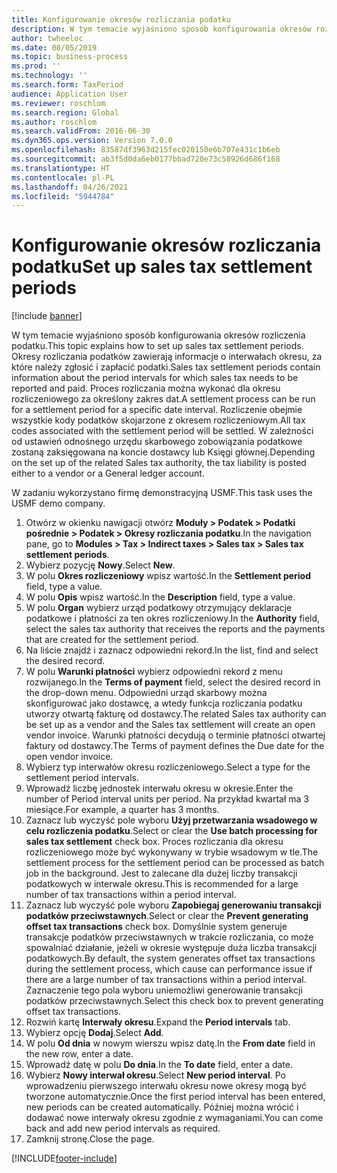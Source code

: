 ```yaml
---
title: Konfigurowanie okresów rozliczania podatku
description: W tym temacie wyjaśniono sposób konfigurowania okresów rozliczenia podatku w Dynamics 365 Finance.
author: twheeloc
ms.date: 08/05/2019
ms.topic: business-process
ms.prod: ''
ms.technology: ''
ms.search.form: TaxPeriod
audience: Application User
ms.reviewer: roschlom
ms.search.region: Global
ms.author: roschlom
ms.search.validFrom: 2016-06-30
ms.dyn365.ops.version: Version 7.0.0
ms.openlocfilehash: 83587df3963d215fec020150e6b707e431c1b6eb
ms.sourcegitcommit: ab3f5d0da6eb0177bbad720e73c58926d686f168
ms.translationtype: HT
ms.contentlocale: pl-PL
ms.lasthandoff: 04/26/2021
ms.locfileid: "5944784"
---
```

# <a name="set-up-sales-tax-settlement-periods"></a><span data-ttu-id="1596e-103">Konfigurowanie okresów rozliczania podatku</span><span class="sxs-lookup"><span data-stu-id="1596e-103">Set up sales tax settlement periods</span></span>

[!include [banner](../../includes/banner.md)]

<span data-ttu-id="1596e-104">W tym temacie wyjaśniono sposób konfigurowania okresów rozliczenia podatku.</span><span class="sxs-lookup"><span data-stu-id="1596e-104">This topic explains how to set up sales tax settlement periods.</span></span> <span data-ttu-id="1596e-105">Okresy rozliczania podatków zawierają informacje o interwałach okresu, za które należy zgłosić i zapłacić podatki.</span><span class="sxs-lookup"><span data-stu-id="1596e-105">Sales tax settlement periods contain information about the period intervals for which sales tax needs to be reported and paid.</span></span> <span data-ttu-id="1596e-106">Proces rozliczania można wykonać dla okresu rozliczeniowego za określony zakres dat.</span><span class="sxs-lookup"><span data-stu-id="1596e-106">A settlement process can be run for a settlement period for a specific date interval.</span></span> <span data-ttu-id="1596e-107">Rozliczenie obejmie wszystkie kody podatków skojarzone z okresem rozliczeniowym.</span><span class="sxs-lookup"><span data-stu-id="1596e-107">All tax codes associated with the settlement period will be settled.</span></span> <span data-ttu-id="1596e-108">W zależności od ustawień odnośnego urzędu skarbowego zobowiązania podatkowe zostaną zaksięgowana na koncie dostawcy lub Księgi głównej.</span><span class="sxs-lookup"><span data-stu-id="1596e-108">Depending on the set up of the related Sales tax authority, the tax liability is posted either to a vendor or a General ledger account.</span></span>

<span data-ttu-id="1596e-109">W zadaniu wykorzystano firmę demonstracyjną USMF.</span><span class="sxs-lookup"><span data-stu-id="1596e-109">This task uses the USMF demo company.</span></span>

1. <span data-ttu-id="1596e-110">Otwórz w okienku nawigacji otwórz **Moduły > Podatek > Podatki pośrednie > Podatek > Okresy rozliczania podatku**.</span><span class="sxs-lookup"><span data-stu-id="1596e-110">In the navigation pane, go to **Modules > Tax > Indirect taxes > Sales tax > Sales tax settlement periods**.</span></span>
2. <span data-ttu-id="1596e-111">Wybierz pozycję **Nowy**.</span><span class="sxs-lookup"><span data-stu-id="1596e-111">Select **New**.</span></span>
3. <span data-ttu-id="1596e-112">W polu **Okres rozliczeniowy** wpisz wartość.</span><span class="sxs-lookup"><span data-stu-id="1596e-112">In the **Settlement period** field, type a value.</span></span>
4. <span data-ttu-id="1596e-113">W polu **Opis** wpisz wartość.</span><span class="sxs-lookup"><span data-stu-id="1596e-113">In the **Description** field, type a value.</span></span>
5. <span data-ttu-id="1596e-114">W polu **Organ** wybierz urząd podatkowy otrzymujący deklaracje podatkowe i płatności za ten okres rozliczeniowy.</span><span class="sxs-lookup"><span data-stu-id="1596e-114">In the **Authority** field, select the sales tax authority that receives the reports and the payments that are created for the settlement period.</span></span>
6. <span data-ttu-id="1596e-115">Na liście znajdź i zaznacz odpowiedni rekord.</span><span class="sxs-lookup"><span data-stu-id="1596e-115">In the list, find and select the desired record.</span></span>
7. <span data-ttu-id="1596e-116">W polu **Warunki płatności** wybierz odpowiedni rekord z menu rozwijanego.</span><span class="sxs-lookup"><span data-stu-id="1596e-116">In the **Terms of payment** field, select the desired record in the drop-down menu.</span></span> <span data-ttu-id="1596e-117">Odpowiedni urząd skarbowy można skonfigurować jako dostawcę, a wtedy funkcja rozliczania podatku utworzy otwartą fakturę od dostawcy.</span><span class="sxs-lookup"><span data-stu-id="1596e-117">The related Sales tax authority can be set up as a vendor and the Sales tax settlement will create an open vendor invoice.</span></span> <span data-ttu-id="1596e-118">Warunki płatności decydują o terminie płatności otwartej faktury od dostawcy.</span><span class="sxs-lookup"><span data-stu-id="1596e-118">The Terms of payment defines the Due date for the open vendor invoice.</span></span>  
8. <span data-ttu-id="1596e-119">Wybierz typ interwałów okresu rozliczeniowego.</span><span class="sxs-lookup"><span data-stu-id="1596e-119">Select a type for the settlement period intervals.</span></span>
9. <span data-ttu-id="1596e-120">Wprowadź liczbę jednostek interwału okresu w okresie.</span><span class="sxs-lookup"><span data-stu-id="1596e-120">Enter the number of Period interval units per period.</span></span> <span data-ttu-id="1596e-121">Na przykład kwartał ma 3 miesiące.</span><span class="sxs-lookup"><span data-stu-id="1596e-121">For example, a quarter has 3 months.</span></span>
10. <span data-ttu-id="1596e-122">Zaznacz lub wyczyść pole wyboru **Użyj przetwarzania wsadowego w celu rozliczenia podatku**.</span><span class="sxs-lookup"><span data-stu-id="1596e-122">Select or clear the **Use batch processing for sales tax settlement** check box.</span></span> <span data-ttu-id="1596e-123">Proces rozliczania dla okresu rozliczeniowego może być wykonywany w trybie wsadowym w tle.</span><span class="sxs-lookup"><span data-stu-id="1596e-123">The settlement process for the settlement period can be processed as batch job in the background.</span></span> <span data-ttu-id="1596e-124">Jest to zalecane dla dużej liczby transakcji podatkowych w interwale okresu.</span><span class="sxs-lookup"><span data-stu-id="1596e-124">This is recommended for a large number of tax transactions within a period interval.</span></span>
11. <span data-ttu-id="1596e-125">Zaznacz lub wyczyść pole wyboru **Zapobiegaj generowaniu transakcji podatków przeciwstawnych**.</span><span class="sxs-lookup"><span data-stu-id="1596e-125">Select or clear the **Prevent generating offset tax transactions** check box.</span></span> <span data-ttu-id="1596e-126">Domyślnie system generuje transakcje podatków przeciwstawnych w trakcie rozliczania, co może spowalniać działanie, jeżeli w okresie występuje duża liczba transakcji podatkowych.</span><span class="sxs-lookup"><span data-stu-id="1596e-126">By default, the system generates offset tax transactions during the settlement process, which cause can performance issue if there are a large number of tax transactions within a period interval.</span></span> <span data-ttu-id="1596e-127">Zaznaczenie tego pola wyboru uniemożliwi generowanie transakcji podatków przeciwstawnych.</span><span class="sxs-lookup"><span data-stu-id="1596e-127">Select this check box to prevent generating offset tax transactions.</span></span>
12. <span data-ttu-id="1596e-128">Rozwiń kartę **Interwały okresu**.</span><span class="sxs-lookup"><span data-stu-id="1596e-128">Expand the **Period intervals** tab.</span></span>
13. <span data-ttu-id="1596e-129">Wybierz opcję **Dodaj**.</span><span class="sxs-lookup"><span data-stu-id="1596e-129">Select **Add**.</span></span>
14. <span data-ttu-id="1596e-130">W polu **Od dnia** w nowym wierszu wpisz datę.</span><span class="sxs-lookup"><span data-stu-id="1596e-130">In the **From date** field in the new row, enter a date.</span></span>
15. <span data-ttu-id="1596e-131">Wprowadź datę w polu **Do dnia**.</span><span class="sxs-lookup"><span data-stu-id="1596e-131">In the **To date** field, enter a date.</span></span>
16. <span data-ttu-id="1596e-132">Wybierz **Nowy interwał okresu**.</span><span class="sxs-lookup"><span data-stu-id="1596e-132">Select **New period interval**.</span></span> <span data-ttu-id="1596e-133">Po wprowadzeniu pierwszego interwału okresu nowe okresy mogą być tworzone automatycznie.</span><span class="sxs-lookup"><span data-stu-id="1596e-133">Once the first period interval has been entered, new periods can be created automatically.</span></span> <span data-ttu-id="1596e-134">Później można wrócić i dodawać nowe interwały okresu zgodnie z wymaganiami.</span><span class="sxs-lookup"><span data-stu-id="1596e-134">You can come back and add new period intervals as required.</span></span>  
17. <span data-ttu-id="1596e-135">Zamknij stronę.</span><span class="sxs-lookup"><span data-stu-id="1596e-135">Close the page.</span></span>



[!INCLUDE[footer-include](../../../includes/footer-banner.md)]

